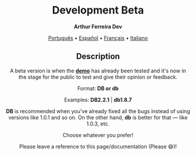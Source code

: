 <h1 align="center">Development Beta</h1>

<p align="center"><strong>Arthur Ferreira Dev</strong></p>

<div align="center">
    <a href="../pt-BR/beta.md">Português</a>
    <span>•</span>
    <a href="../es-ES/beta.md">Español</a>
    <span>•</span>
    <a href="../fr-FR/beta.md">Français</a>
    <span>•</span>
    <a href="">Italiano</a>
</div>

<section align="center">
    <h2>Description</h2>
    <p>
        A beta version is when the <strong><a href="demo.md">demo</a></strong> has already been tested and it's now in the stage for the public to test and give their opinion or feedback.
    </p>
    <p>
        Format: <strong>DB or db</strong>
    </p>
    <p>
        Examples: <strong>DB2.2.1</strong> | <strong>db1.8.7</strong>
    </p>
    <p>
        <strong>DB</strong> is recommended when you've already fixed all the bugs instead of using versions like 1.0.1 and so on. On the other hand, <strong>db</strong> is better for that — like 1.0.3, etc.
    </p>
    <p>
        Choose whatever you prefer!
    </p>
    <p>
        Please leave a reference to this page/documentation (Please &#x1F605;)!
    </p>
</section>